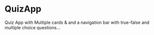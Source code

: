 # QuizApp
Quiz App with Multiple cards & and a navigation bar with true-false and multiple choice questions...
